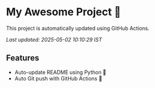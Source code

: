 # My Awesome Project 🚀

This project is automatically updated using GitHub Actions.

_Last updated: 2025-05-02 10:10:29 IST_

## Features
- Auto-update README using Python 🐍
- Auto Git push with GitHub Actions 🤖
